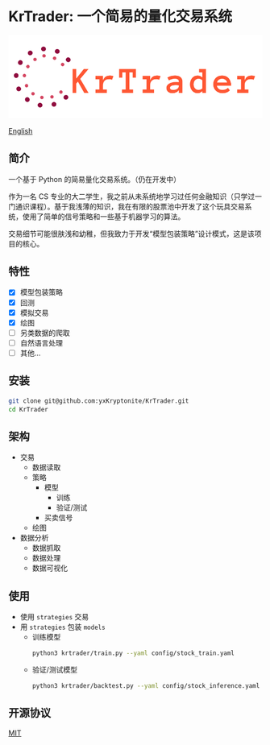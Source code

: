 # KrTrader: 一个简易的量化交易系统

![](assets/logo.png)

[English](index.md)

## 简介

一个基于 Python 的简易量化交易系统。（仍在开发中）

作为一名 CS 专业的大二学生，我之前从未系统地学习过任何金融知识（只学过一门通识课程）。基于我浅薄的知识，我在有限的股票池中开发了这个玩具交易系统，使用了简单的信号策略和一些基于机器学习的算法。

交易细节可能很肤浅和幼稚，但我致力于开发“模型包装策略”设计模式，这是该项目的核心。

## 特性
- [x] 模型包装策略
- [x] 回测
- [x] 模拟交易
- [x] 绘图
- [ ] 另类数据的爬取
- [ ] 自然语言处理
- [ ] 其他...

## 安装

```bash
git clone git@github.com:yxKryptonite/KrTrader.git
cd KrTrader
```

## 架构

- 交易
  - 数据读取
  - 策略
    - 模型
      - 训练
      - 验证/测试
    - 买卖信号
  - 绘图
- 数据分析
  - 数据抓取
  - 数据处理
  - 数据可视化

## 使用

- 使用 `strategies` 交易
- 用 `strategies` 包装 `models`
  - 训练模型
    ```bash
    python3 krtrader/train.py --yaml config/stock_train.yaml
    ```
  - 验证/测试模型
    ```bash
    python3 krtrader/backtest.py --yaml config/stock_inference.yaml
    ```

## 开源协议

[MIT](https://choosealicense.com/licenses/mit/)